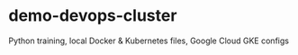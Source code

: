 # demo-devops-cluster
Python training, local Docker &amp; Kubernetes files, Google Cloud GKE configs

